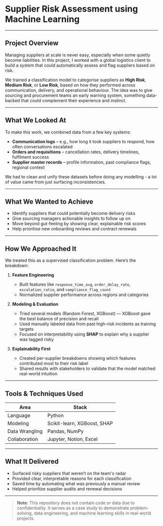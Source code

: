 # Supplier Risk Assessment using Machine Learning

---

## Project Overview

Managing suppliers at scale is never easy, especially when some quietly become liabilities. In this project, I worked with a global logistics client to build a system that could automatically assess and flag suppliers based on risk. 

We trained a classification model to categorise suppliers as **High Risk**, **Medium Risk**, or **Low Risk**, based on how they performed across communication, delivery, and operational behaviour. The idea was to give sourcing and procurement teams an early warning system, something data-backed that could complement their experience and instinct.

---

## What We Looked At

To make this work, we combined data from a few key systems:

-  **Communication logs** – e.g., how long it took suppliers to respond, how often conversations escalated  
-  **Orders and requisitions** – cancellation rates, delivery timelines, fulfilment success  
-  **Supplier master records** – profile information, past compliance flags, regional context  

We had to clean and unify these datasets before doing any modelling - a lot of value came from just surfacing inconsistencies.

---

## What We Wanted to Achieve

- Identify suppliers that could potentially become delivery risks  
- Give sourcing managers actionable insights to follow up on  
- Move beyond gut-feeling by showing clear, explainable risk scores  
- Help prioritise new onboarding reviews and contract renewals  

---

## How We Approached It

We treated this as a supervised classification problem. Here’s the breakdown:

1. **Feature Engineering**  
   - Built features like `response_time_avg`, `order_delay_rate`, `escalation_ratio`, and `compliance_flag_count`  
   - Normalized supplier performance across regions and categories  

2. **Modeling & Evaluation**  
   - Tried several models (Random Forest, XGBoost) — XGBoost gave the best balance of precision and recall  
   - Used manually labeled data from past high-risk incidents as training targets  
   - Focused on interpretability using **SHAP** to explain why a supplier was tagged risky  

3. **Explainability First**  
   - Created per-supplier breakdowns showing which features contributed most to their risk label  
   - Shared results with stakeholders to validate that the model matched real-world intuition  

---

## Tools & Techniques Used

| Area              | Stack                          |
|-------------------|-------------------------------|
| Language          | Python                         |
| Modeling          | Scikit-learn, XGBoost, SHAP    |
| Data Wrangling    | Pandas, NumPy                  |
| Collaboration     | Jupyter, Notion, Excel         |

---

## What It Delivered

-  Surfaced risky suppliers that weren’t on the team's radar  
-  Provided clear, interpretable reasons for each classification  
-  Saved time by automating what was previously a manual review  
-  Helped prioritize supplier audits and renewal decisions  

---

>  **Note**: This repository does not contain code or data due to confidentiality. It serves as a case study to demonstrate problem-solving, data engineering, and machine learning skills in real-world projects.
